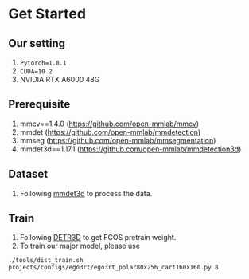 # Get Started
## Our setting
1. `Pytorch=1.8.1`
2. `CUDA=10.2`
3. NVIDIA RTX A6000 48G
## Prerequisite
1. mmcv==1.4.0 (https://github.com/open-mmlab/mmcv)
2. mmdet (https://github.com/open-mmlab/mmdetection)
3. mmseg (https://github.com/open-mmlab/mmsegmentation)
4. mmdet3d==1.17.1 (https://github.com/open-mmlab/mmdetection3d)

## Dataset
1. Following [mmdet3d](https://github.com/open-mmlab/mmdetection3d) to process the data.

## Train
1. Following [DETR3D](https://github.com/WangYueFt/detr3d) to get FCOS pretrain weight.
2. To train our major model, please use
```
./tools/dist_train.sh projects/configs/ego3rt/ego3rt_polar80x256_cart160x160.py 8
```